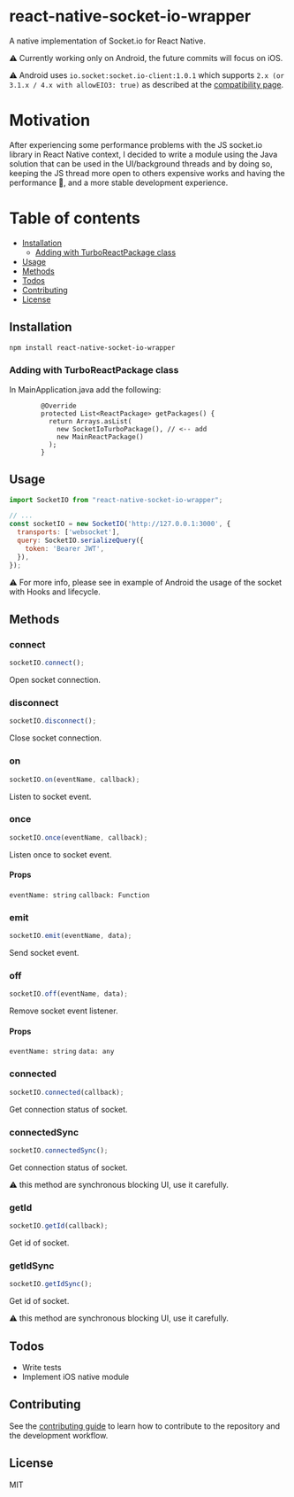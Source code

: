 react-native-socket-io-wrapper
======================

A native implementation of Socket.io for React Native.

⚠️ Currently working only on Android, the future commits will focus on iOS.

⚠️ Android uses `io.socket:socket.io-client:1.0.1` which supports `2.x (or 3.1.x / 4.x with allowEIO3: true)` as described at the [compatibility page](https://socketio.github.io/socket.io-client-java/installation.html).

# Motivation

After experiencing some performance problems with the JS socket.io library in React Native context, I decided to write a module using the Java solution that can be used in the UI/background threads and by doing so, keeping the JS thread more open to others expensive works and having the performance 💯, and a more stable development experience.

# Table of contents

- [Installation](#installation)
  - [Adding with TurboReactPackage class](#adding-with-turboReactPackage-class)
- [Usage](#usage)
- [Methods](#methods)
- [Todos](#todos)
- [Contributing](#contributing)
- [License](#license)

## Installation

```sh
npm install react-native-socket-io-wrapper
```

### Adding with TurboReactPackage class

In MainApplication.java add the following:
```
        @Override
        protected List<ReactPackage> getPackages() {
          return Arrays.asList(
            new SocketIoTurboPackage(), // <-- add
            new MainReactPackage()
          );
        }
```


## Usage

```js
import SocketIO from "react-native-socket-io-wrapper";

// ...
const socketIO = new SocketIO('http://127.0.0.1:3000', {
  transports: ['websocket'],
  query: SocketIO.serializeQuery({
    token: 'Bearer JWT',
  }),
});
```
⚠️ For more info, please see in example of Android the usage of the socket with Hooks and lifecycle.

## Methods

### connect
```js
socketIO.connect();
```
Open socket connection.

### disconnect
```js
socketIO.disconnect();
```
Close socket connection.

### on
```js
socketIO.on(eventName, callback);
```
Listen to socket event.

### once
```js
socketIO.once(eventName, callback);
```
Listen once to socket event.

#### Props

``eventName: string``
``callback: Function``

### emit
```js
socketIO.emit(eventName, data);
```
Send socket event.

### off
```js
socketIO.off(eventName, data);
```
Remove socket event listener.

#### Props

``eventName: string``
``data: any``

### connected
```js
socketIO.connected(callback);
```
Get connection status of socket.

### connectedSync
```js
socketIO.connectedSync();
```
Get connection status of socket.

⚠️ this method are synchronous blocking UI, use it carefully.

### getId
```js
socketIO.getId(callback);
```
Get id of socket.

### getIdSync
```js
socketIO.getIdSync();
```
Get id of socket.

⚠️ this method are synchronous blocking UI, use it carefully.

## Todos

- Write tests
- Implement iOS native module

## Contributing

See the [contributing guide](CONTRIBUTING.md) to learn how to contribute to the repository and the development workflow.

## License

MIT
